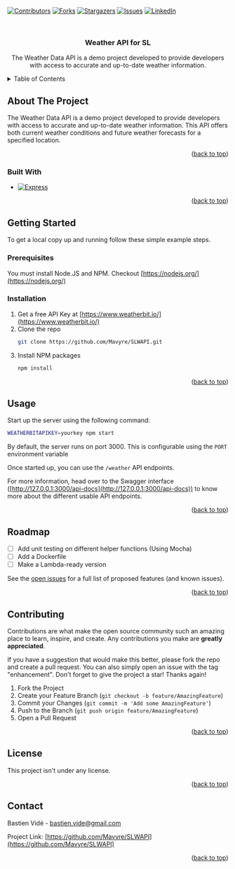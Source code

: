 <!-- Improved compatibility of back to top link: See: https://github.com/othneildrew/Best-README-Template/pull/73 -->
<a name="readme-top"></a>
<!--
*** Thanks for checking out the Best-README-Template. If you have a suggestion
*** that would make this better, please fork the repo and create a pull request
*** or simply open an issue with the tag "enhancement".
*** Don't forget to give the project a star!
*** Thanks again! Now go create something AMAZING! :D
-->



<!-- PROJECT SHIELDS -->
<!--
*** I'm using markdown "reference style" links for readability.
*** Reference links are enclosed in brackets [ ] instead of parentheses ( ).
*** See the bottom of this document for the declaration of the reference variables
*** for contributors-url, forks-url, etc. This is an optional, concise syntax you may use.
*** https://www.markdownguide.org/basic-syntax/#reference-style-links
-->
[![Contributors][contributors-shield]][contributors-url]
[![Forks][forks-shield]][forks-url]
[![Stargazers][stars-shield]][stars-url]
[![Issues][issues-shield]][issues-url]
[![LinkedIn][linkedin-shield]][linkedin-url]



<!-- PROJECT LOGO -->
<br />
<div align="center">

<h3 align="center">Weather API for SL</h3>

  <p align="center">
    The Weather Data API is a demo project developed to provide developers with access to accurate and up-to-date weather information.
  </p>
</div>



<!-- TABLE OF CONTENTS -->
<details>
  <summary>Table of Contents</summary>
  <ol>
    <li>
      <a href="#about-the-project">About The Project</a>
      <ul>
        <li><a href="#built-with">Built With</a></li>
      </ul>
    </li>
    <li>
      <a href="#getting-started">Getting Started</a>
      <ul>
        <li><a href="#prerequisites">Prerequisites</a></li>
        <li><a href="#installation">Installation</a></li>
      </ul>
    </li>
    <li><a href="#usage">Usage</a></li>
    <li><a href="#roadmap">Roadmap</a></li>
    <li><a href="#contributing">Contributing</a></li>
    <li><a href="#license">License</a></li>
    <li><a href="#contact">Contact</a></li>
  </ol>
</details>



<!-- ABOUT THE PROJECT -->
## About The Project

The Weather Data API is a demo project developed to provide developers with access to accurate and up-to-date weather information. This API offers both current weather conditions and future weather forecasts for a specified location.

<p align="right">(<a href="#readme-top">back to top</a>)</p>



### Built With

* [![Express][Express.js]][Express-url]

<p align="right">(<a href="#readme-top">back to top</a>)</p>



<!-- GETTING STARTED -->
## Getting Started

To get a local copy up and running follow these simple example steps.

### Prerequisites

You must install Node.JS and NPM. Checkout [https://nodejs.org/](https://nodejs.org/)

### Installation

1. Get a free API Key at [https://www.weatherbit.io/](https://www.weatherbit.io/)
2. Clone the repo
   ```sh
   git clone https://github.com/Mavyre/SLWAPI.git
   ```
3. Install NPM packages
   ```sh
   npm install
   ```

<p align="right">(<a href="#readme-top">back to top</a>)</p>



<!-- USAGE EXAMPLES -->
## Usage

Start up the server using the following command:
```sh
WEATHERBITAPIKEY=yourkey npm start
```

By default, the server runs on port 3000. This is configurable using the `PORT` environment variable

Once started up, you can use the `/weather` API endpoints.

For more information, head over to the Swagger interface ([http://127.0.0.1:3000/api-docs](http://127.0.0.1:3000/api-docs)) to know more about the different usable API endpoints.



<p align="right">(<a href="#readme-top">back to top</a>)</p>



<!-- ROADMAP -->
## Roadmap

- [ ] Add unit testing on different helper functions (Using Mocha)
- [ ] Add a Dockerfile
- [ ] Make a Lambda-ready version

See the [open issues](https://github.com/Mavyre/SLWAPI/issues) for a full list of proposed features (and known issues).

<p align="right">(<a href="#readme-top">back to top</a>)</p>



<!-- CONTRIBUTING -->
## Contributing

Contributions are what make the open source community such an amazing place to learn, inspire, and create. Any contributions you make are **greatly appreciated**.

If you have a suggestion that would make this better, please fork the repo and create a pull request. You can also simply open an issue with the tag "enhancement".
Don't forget to give the project a star! Thanks again!

1. Fork the Project
2. Create your Feature Branch (`git checkout -b feature/AmazingFeature`)
3. Commit your Changes (`git commit -m 'Add some AmazingFeature'`)
4. Push to the Branch (`git push origin feature/AmazingFeature`)
5. Open a Pull Request

<p align="right">(<a href="#readme-top">back to top</a>)</p>



<!-- LICENSE -->
## License

This project isn't under any license.

<p align="right">(<a href="#readme-top">back to top</a>)</p>



<!-- CONTACT -->
## Contact

Bastien Vidé - bastien.vide@gmail.com

Project Link: [https://github.com/Mavyre/SLWAPI](https://github.com/Mavyre/SLWAPI)

<p align="right">(<a href="#readme-top">back to top</a>)</p>



<!-- MARKDOWN LINKS & IMAGES -->
<!-- https://www.markdownguide.org/basic-syntax/#reference-style-links -->
[contributors-shield]: https://img.shields.io/github/contributors/Mavyre/SLWAPI.svg?style=for-the-badge
[contributors-url]: https://github.com/Mavyre/SLWAPI/graphs/contributors
[forks-shield]: https://img.shields.io/github/forks/Mavyre/SLWAPI.svg?style=for-the-badge
[forks-url]: https://github.com/Mavyre/SLWAPI/network/members
[stars-shield]: https://img.shields.io/github/stars/Mavyre/SLWAPI.svg?style=for-the-badge
[stars-url]: https://github.com/Mavyre/SLWAPI/stargazers
[issues-shield]: https://img.shields.io/github/issues/Mavyre/SLWAPI.svg?style=for-the-badge
[issues-url]: https://github.com/Mavyre/SLWAPI/issues
[license-shield]: https://img.shields.io/github/license/Mavyre/SLWAPI.svg?style=for-the-badge
[license-url]: https://github.com/Mavyre/SLWAPI/blob/master/LICENSE.txt
[linkedin-shield]: https://img.shields.io/badge/-LinkedIn-black.svg?style=for-the-badge&logo=linkedin&colorB=555
[linkedin-url]: https://linkedin.com/in/bastien-vide
[product-screenshot]: images/screenshot.png
[Next.js]: https://img.shields.io/badge/next.js-000000?style=for-the-badge&logo=nextdotjs&logoColor=white
[Next-url]: https://nextjs.org/
[React.js]: https://img.shields.io/badge/React-20232A?style=for-the-badge&logo=react&logoColor=61DAFB
[React-url]: https://reactjs.org/
[Vue.js]: https://img.shields.io/badge/Vue.js-35495E?style=for-the-badge&logo=vuedotjs&logoColor=4FC08D
[Vue-url]: https://vuejs.org/
[Angular.io]: https://img.shields.io/badge/Angular-DD0031?style=for-the-badge&logo=angular&logoColor=white
[Angular-url]: https://angular.io/
[Svelte.dev]: https://img.shields.io/badge/Svelte-4A4A55?style=for-the-badge&logo=svelte&logoColor=FF3E00
[Svelte-url]: https://svelte.dev/
[Laravel.com]: https://img.shields.io/badge/Laravel-FF2D20?style=for-the-badge&logo=laravel&logoColor=white
[Laravel-url]: https://laravel.com
[Bootstrap.com]: https://img.shields.io/badge/Bootstrap-563D7C?style=for-the-badge&logo=bootstrap&logoColor=white
[Bootstrap-url]: https://getbootstrap.com
[JQuery.com]: https://img.shields.io/badge/jQuery-0769AD?style=for-the-badge&logo=jquery&logoColor=white
[JQuery-url]: https://jquery.com 
[Express.js]: https://img.shields.io/badge/Express.js-404D59?style=for-the-badge
[Express-url]: https://expressjs.com/
